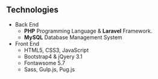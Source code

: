 ## Technologies
* Back End
    * **PHP** Programming Language & **Laravel** Framework.
    * **MySQL** Database Management System
* Front End
    * HTML5, CSS3, JavaScript
    * Bootstrap4 & jQyery 3.1
    * Fontawsome 5.7
    * Sass, Gulp.js, Pug.js
